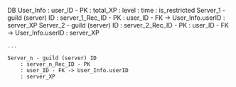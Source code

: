 DB
    User_Info
        : user_ID - PK
        : total_XP
        : level
        : time
        : is_restricted
    Server_1 - guild (server) ID
        : server_1_Rec_ID - PK
        : user_ID - FK -> User_Info.userID
        : server_XP
    Server_2 - guild (server) ID
        : server_2_Rec_ID - PK
        : user_ID - FK -> User_Info.userID
        : server_XP

    ...

    Server_n - guild (server) ID
        : server_n_Rec_ID - PK
        : user_ID - FK -> User_Info.userID
        : server_XP
